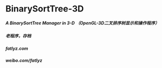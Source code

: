 BinarySortTree-3D
=================

##### A BinarySortTree Manager in  3-D  （OpenGL-3D二叉排序树显示和操作程序）
##### 老程序，存档
##### fatlyz.com  
##### weibo.com/fatlyz